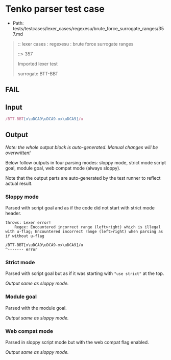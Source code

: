 # Tenko parser test case

- Path: tests/testcases/lexer_cases/regexesu/brute_force_surrogate_ranges/357.md

> :: lexer cases : regexesu : brute force surrogate ranges
>
> ::> 357
>
> Imported lexer test
>
> surrogate BTT-BBT

## FAIL

## Input

`````js
/BTT-BBT[x\uDCA9\uDCA9-xx\uDCA9]/u
`````

## Output

_Note: the whole output block is auto-generated. Manual changes will be overwritten!_

Below follow outputs in four parsing modes: sloppy mode, strict mode script goal, module goal, web compat mode (always sloppy).

Note that the output parts are auto-generated by the test runner to reflect actual result.

### Sloppy mode

Parsed with script goal and as if the code did not start with strict mode header.

`````
throws: Lexer error!
    Regex: Encountered incorrect range (left>right) which is illegal with u-flag; Encountered incorrect range (left>right) when parsing as if without u-flag

/BTT-BBT[x\uDCA9\uDCA9-xx\uDCA9]/u
^------- error
`````

### Strict mode

Parsed with script goal but as if it was starting with `"use strict"` at the top.

_Output same as sloppy mode._

### Module goal

Parsed with the module goal.

_Output same as sloppy mode._

### Web compat mode

Parsed in sloppy script mode but with the web compat flag enabled.

_Output same as sloppy mode._
